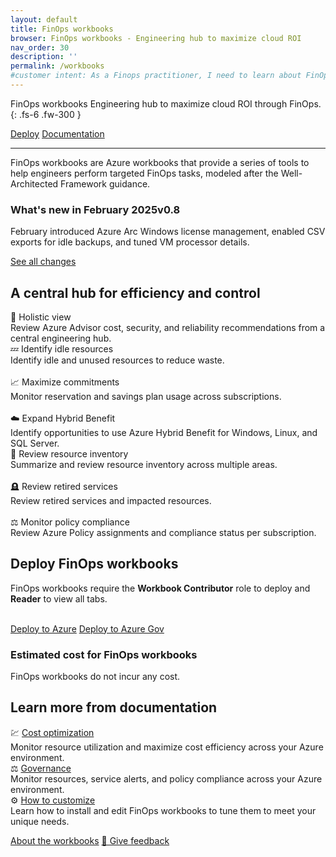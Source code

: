 ```yaml
---
layout: default
title: FinOps workbooks
browser: FinOps workbooks - Engineering hub to maximize cloud ROI
nav_order: 30
description: ''
permalink: /workbooks
#customer intent: As a Finops practitioner, I need to learn about FinOps workbooks
---
```


<span class="fs-9 d-block mb-4">FinOps workbooks</span>
Engineering hub to maximize cloud ROI through FinOps.
{: .fs-6 .fw-300 }

<a class="btn btn-primary fs-5 mb-4 mb-md-0 mr-4" href="#deploy">Deploy</a>
<a class="btn fs-5 mb-4 mb-md-0 mr-4" target="_blank" href="https://learn.microsoft.com/cloud-computing/finops/toolkit/workbooks/finops-workbooks-overview">Documentation</a>

---

FinOps workbooks are Azure workbooks that provide a series of tools to help engineers perform targeted FinOps tasks, modeled after the Well-Architected Framework guidance.

<div id="whats-new" class="ftk-new">
    <h3>What's new in February 2025<span class="ftk-version">v0.8</span></h3>
    <p>
        February introduced Azure Arc Windows license management, enabled CSV exports for idle backups, and tuned VM processor details.
    </p>
    <p><a target="_blank" href="https://learn.microsoft.com/cloud-computing/finops/toolkit/changelog">See all changes</a></p>
</div>
<a name="features"></a>

## A central hub for efficiency and control

<div class="ftk-gallery">
    <div class="ftk-tile">
        <div>🦉 Holistic view</div>
        <div>Review Azure Advisor cost, security, and reliability recommendations from a central engineering hub.</div>
    </div>
    <div class="ftk-tile">
        <div>💤 Identify idle resources</div>
        <div>Identify idle and unused resources to reduce waste.<br>&nbsp;</div>
    </div>
    <div class="ftk-tile">
        <div>📈 Maximize commitments</div>
        <div>Monitor reservation and savings plan usage across subscriptions.<br>&nbsp;</div>
    </div>
    <div class="ftk-tile">
        <div>☁️ Expand Hybrid Benefit</div>
        <div>Identify opportunities to use Azure Hybrid Benefit for Windows, Linux, and SQL Server.</div>
    </div>
    <div class="ftk-tile">
        <div>🧮 Review resource inventory</div>
        <div>Summarize and review resource inventory across multiple areas.<br>&nbsp;</div>
    </div>
    <div class="ftk-tile">
        <div>🪦 Review retired services</div>
        <div>Review retired services and impacted resources.<br>&nbsp;</div>
    </div>
    <div class="ftk-tile">
        <div>⚖️ Monitor policy compliance</div>
        <div>Review Azure Policy assignments and compliance status per subscription.</div>
    </div>
</div>
<a name="deploy"></a>

## Deploy FinOps workbooks

FinOps workbooks require the <strong>Workbook Contributor</strong> role to deploy and <strong>Reader</strong> to view all tabs.

<br>
<a class="btn btn-primary mb-4 mb-md-0 mr-4" target="_blank" href="https://portal.azure.com/#create/Microsoft.Template/uri/https%3A%2F%2Fmicrosoft.github.io%2Ffinops-toolkit%2Fdeploy%2Ffinops-workbooks-latest.json/createUIDefinitionUri/https%3A%2F%2Fmicrosoft.github.io%2Ffinops-toolkit%2Fdeploy%2Ffinops-workbooks-latest.ui.json">Deploy to Azure</a>
<a class="btn mb-4 mb-md-0 mr-4" target="_blank" href="https://portal.azure.us/#create/Microsoft.Template/uri/https%3A%2F%2Fmicrosoft.github.io%2Ffinops-toolkit%2Fdeploy%2Ffinops-workbooks-latest.json/createUIDefinitionUri/https%3A%2F%2Fmicrosoft.github.io%2Ffinops-toolkit%2Fdeploy%2Ffinops-workbooks-latest.ui.json">Deploy to Azure Gov</a>

<div id="pricing" class="ftk-pricing">
    <h3>Estimated cost for FinOps workbooks</h3>
    <p>
        FinOps workbooks do not incur any cost.
    </p>
</div>
<a name="docs"></a>

## Learn more from documentation

<div class="ftk-gallery">
    <div class="ftk-tile">
        <div>💹 <a target="_blank" href="https://learn.microsoft.com/cloud-computing/finops/toolkit/workbooks/optimization">Cost optimization</a></div>
        <div>Monitor resource utilization and maximize cost efficiency across your Azure environment.</div>
    </div>
    <div class="ftk-tile">
        <div>⚖️ <a target="_blank" href="https://learn.microsoft.com/cloud-computing/finops/toolkit/workbooks/governance">Governance</a></div>
        <div>Monitor resources, service alerts, and policy compliance across your Azure environment.</div>
    </div>
    <div class="ftk-tile">
        <div>⚙️ <a target="_blank" href="https://learn.microsoft.com/cloud-computing/finops/toolkit/workbooks/customize-workbooks">How to customize</a></div>
        <div>Learn how to install and edit FinOps workbooks to tune them to meet your unique needs.</div>
    </div>
</div>

<a class="btn mt-2 mb-4 mb-md-0 mr-4" target="_blank" href="https://learn.microsoft.com/cloud-computing/finops/toolkit/workbooks/finops-workbooks-overview">About the workbooks</a>
<a class="btn mb-4 mb-md-0 mr-4" target="_blank" href="https://portal.azure.com/#view/HubsExtension/InProductFeedbackBlade/extensionName/FinOpsToolkit/cesQuestion/How%20easy%20or%20hard%20is%20it%20to%20use%20FinOps%20workbooks%3F/cvaQuestion/How%20valuable%20are%20FinOps%20workbooks%3F/surveyId/FTK{% include ftkver.txt %}/bladeName/Workbooks/featureName/Marketing.Docs">💜 Give feedback</a>

<br>
